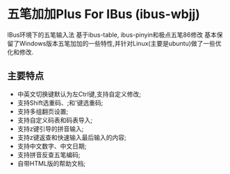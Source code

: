 # 五笔加加Plus For IBus (ibus-wbjj)
IBus环境下的五笔输入法
基于ibus-table, ibus-pinyin和极点五笔86修改
基本保留了Windows版本五笔加加的一些特性,并针对Linux(主要是ubuntu)做了一些优化和修改.

## 主要特点
* 中英文切换键默认为左Ctrl键,支持自定义修改;
* 支持Shift选重码、;和'键选重码;
* 支持多组翻页设置;
* 支持自定义码表和码表导入;
* 支持z键引导的拼音输入;
* 支持z键返查和快速输入最后输入的内容;
* 支持中文数字、中文日期;
* 支持拼音反查五笔编码;
* 自带HTML版的帮助文档;

